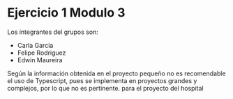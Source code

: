 # Ejercicio 1 Modulo 3
Los integrantes del grupos son:
<ul>
  <li> Carla Garcia</li>
  <li>Felipe Rodriguez</li>
  <li>Edwin Maureira</li>
</ul>
<p> Según la información obtenida en el proyecto pequeño no es recomendable el uso de Typescript, pues se implementa en  proyectos grandes y complejos, por lo que no es pertinente. para el proyecto del hospital</p>  
